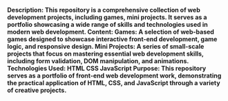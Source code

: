 <b>Description:<b>
This repository is a comprehensive collection of web development projects, including games, mini projects.
It serves as a portfolio showcasing a wide range of skills and technologies used in modern web development.
Content:
Games: A selection of web-based games designed to showcase interactive front-end development, game logic, and responsive design.
Mini Projects: A series of small-scale projects that focus on mastering essential web development skills, including form validation, DOM manipulation, and animations.
Technologies Used:
HTML
CSS
JavaScript
Purpose:
This repository serves as a portfolio of front-end web development work, demonstrating the practical application of HTML, CSS, and JavaScript through a variety of creative projects.
